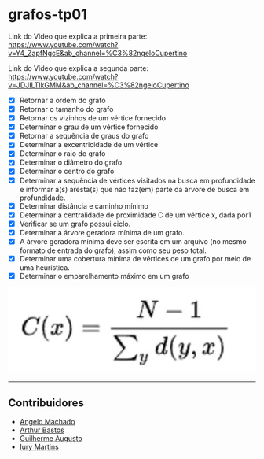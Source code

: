 # grafos-tp01

Link do Video que explica a primeira parte: https://www.youtube.com/watch?v=Y4_ZapfNgcE&ab_channel=%C3%82ngeloCupertino

Link do Video que explica a segunda parte: https://www.youtube.com/watch?v=JDJILTIkGMM&ab_channel=%C3%82ngeloCupertino

 * [x] Retornar a ordem do grafo
 * [x] Retornar o tamanho do grafo
 * [x] Retornar os vizinhos de um vértice fornecido
 * [x] Determinar o grau de um vértice fornecido
 * [x] Retornar a sequência de graus do grafo
 * [x] Determinar a excentricidade de um vértice
 * [x] Determinar o raio do grafo
 * [x] Determinar o diâmetro do grafo
 * [x] Determinar o centro do grafo
 * [x] Determinar a sequência de vértices visitados na busca em profundidade e
informar a(s) aresta(s) que não faz(em) parte da árvore de busca em profundidade.
 * [x] Determinar distância e caminho mínimo
 * [x] Determinar a centralidade de proximidade C de um vértice x, dada por1
 * [x] Verificar se um grafo possui ciclo.
 * [x] Determinar a árvore geradora mínima de um grafo.
 * [x] A árvore geradora mínima deve ser escrita em um arquivo (no mesmo formato
de entrada do grafo), assim como seu peso total.
 * [x] Determinar uma cobertura mínima de vértices de um grafo por meio de uma
heurística.
 * [x] Determinar o emparelhamento máximo em um grafo

<img src=".github/formula.JPG"/>

- - - -
<h2 id="contribuidores">
    Contribuidores
</h2>

- [Angelo Machado](https://github.com/acmachado14)
- [Arthur Bastos](https://github.com/ArthurFBastos)
- [Guilherme Augusto](https://github.com/Guilherme-Schwann)
- [Iury Martins](https://github.com/iurymartins46)

